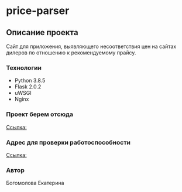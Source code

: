 # price-parser

## Описание проекта

Сайт для приложения, выявляющего несоответствия цен на сайтах дилеров по отношению к рекомендуемому прайсу.

### Технологии

* Python 3.8.5
* Flask 2.0.2
* uWSGI
* Nginx

### Проект берем отсюда

[Ссылка:](https://github.com/LisaWhite-alt/price-parser.git)


### Адрес для проверки работоспособности

[Ссылка:](http://192.168.137.8/)

### Автор

Богомолова Екатерина

